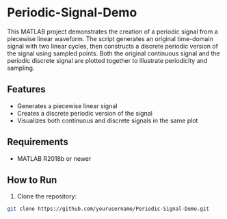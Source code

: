 # Periodic-Signal-Demo

This MATLAB project demonstrates the creation of a periodic signal from a piecewise linear waveform. The script generates an original time-domain signal with two linear cycles, then constructs a discrete periodic version of the signal using sampled points. Both the original continuous signal and the periodic discrete signal are plotted together to illustrate periodicity and sampling.

## Features
- Generates a piecewise linear signal
- Creates a discrete periodic version of the signal
- Visualizes both continuous and discrete signals in the same plot

## Requirements
- MATLAB R2018b or newer

## How to Run
1. Clone the repository:
```bash
git clone https://github.com/yourusername/Periodic-Signal-Demo.git
